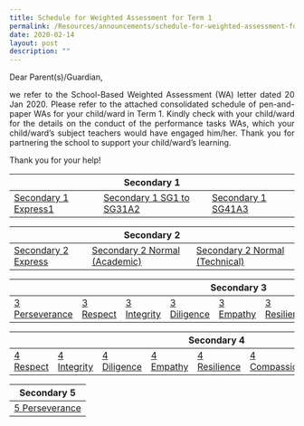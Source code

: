 ```yaml
---
title: Schedule for Weighted Assessment for Term 1
permalink: /Resources/announcements/schedule-for-weighted-assessment-for-term-1/
date: 2020-02-14
layout: post
description: ""
---
```

Dear Parent(s)/Guardian,

<p style="text-align: justify;">we refer to the School-Based Weighted Assessment (WA) letter dated 20 Jan 2020. Please refer to the attached consolidated schedule of pen-and-paper WAs for your child/ward in Term 1. Kindly check with your child/ward for the details on the conduct of the performance tasks WAs, which your child/ward’s subject teachers would have engaged him/her. Thank you for partnering the school to support your child/ward’s learning.</p>

Thank you for your help!

<table>
<thead>
  <tr>
    <th colspan="3" style="text-align: center;">Secondary 1</th>
  </tr>
</thead>
<tbody>
  <tr>
    <td><a href="https://www.sgs.edu.sg/wp-content/uploads/2020/02/1Express.pdf">Secondary 1 Express1</a></td>
    <td><a href="https://www.sgs.edu.sg/wp-content/uploads/2020/02/1SG1-to-1SG3-4-Feb.pdf">Secondary 1 SG1 to SG31A2</a></td>
    <td><a href="https://www.sgs.edu.sg/wp-content/uploads/2020/02/1SG4.pdf">Secondary 1 SG41A3</a></td>
  </tr>
</tbody>
</table>

<table>
<thead>
  <tr>
    <th colspan="3" style="text-align: center;">Secondary 2</th>
  </tr>
</thead>
<tbody>
  <tr>
    <td><a href="https://www.sgs.edu.sg/wp-content/uploads/2020/02/2Express.pdf">Secondary 2 Express</a></td>
    <td><a href="https://www.sgs.edu.sg/wp-content/uploads/2020/02/2NA.pdf">Secondary 2 Normal (Academic)</a></td>
    <td><a href="https://www.sgs.edu.sg/wp-content/uploads/2020/02/2NT.pdf">Secondary 2 Normal (Technical)</a></td>
  </tr>
</tbody>
</table>

<table>
<thead>
  <tr>
    <th colspan="9" style="text-align: center;">Secondary 3</th>
  </tr>
</thead>
<tbody>
  <tr>
    <td><a href="https://www.sgs.edu.sg/wp-content/uploads/2020/02/3_1-Perseverance.pdf">3 Perseverance</a></td>
    <td><a href="https://www.sgs.edu.sg/wp-content/uploads/2020/02/3_2-Respect.pdf">3  Respect</a></td>
    <td><a href="https://www.sgs.edu.sg/wp-content/uploads/2020/02/3_3-Integrity.pdf">3  Integrity</a></td>
    <td><a href="https://www.sgs.edu.sg/wp-content/uploads/2020/02/3_4-Diligence.pdf">3  Diligence</a></td>
    <td><a href="https://www.sgs.edu.sg/wp-content/uploads/2020/02/3_5-Empathy.pdf">3  Empathy</a></td>
    <td><a href="https://www.sgs.edu.sg/wp-content/uploads/2020/02/3_6-Resilience.pdf">3  Resilience</a></td>
    <td><a href="https://www.sgs.edu.sg/wp-content/uploads/2020/02/3_7-Compassion.pdf">3  Compassion</a></td>
    <td><a href="https://www.sgs.edu.sg/wp-content/uploads/2020/02/3_8-Gratitude.pdf">3  Gratitude</a></td>
    <td><a href="https://www.sgs.edu.sg/wp-content/uploads/2020/02/3_9-Wisdom.pdf">3  Wisdom</a></td>
  </tr>
</tbody>
</table>

<table>
<thead>
  <tr>
    <th colspan="8" style="text-align: center;">Secondary 4</th>
  </tr>
</thead>
<tbody>
  <tr>
    <td><a href="https://www.sgs.edu.sg/wp-content/uploads/2020/02/4_2-Respect.pdf">4 Respect</a></td>
    <td><a href="https://www.sgs.edu.sg/wp-content/uploads/2020/02/4_3-Integrity.pdf">4 Integrity</a></td>
    <td><a href="https://www.sgs.edu.sg/wp-content/uploads/2020/02/4_4-Diligence.pdf">4 Diligence</a></td>
    <td><a href="https://www.sgs.edu.sg/wp-content/uploads/2020/02/4_5-Empathy.pdf">4 Empathy</a></td>
    <td><a href="https://www.sgs.edu.sg/wp-content/uploads/2020/02/4_6-Resilience.pdf">4 Resilience</a></td>
    <td><a href="https://www.sgs.edu.sg/wp-content/uploads/2020/02/4_7-Compassion.pdf">4 Compassion</a></td>
    <td><a href="https://www.sgs.edu.sg/wp-content/uploads/2020/02/4_8-Gratitude.pdf">4 Gratitude</a></td>
    <td><a href="https://www.sgs.edu.sg/wp-content/uploads/2020/02/4_1-Perseverance.pdf">4 Perseverance</a></td>
  </tr>
</tbody>
</table>

<table>
<thead>
  <tr>
    <th style="text-align: center;">Secondary 5</th>
  </tr>
</thead>
<tbody>
  <tr>
    <td style="text-align: center;"><a href="https://www.sgs.edu.sg/wp-content/uploads/2020/02/5_1-Perseverance.pdf">5 Perseverance</a></td>
  </tr>
</tbody>
</table>